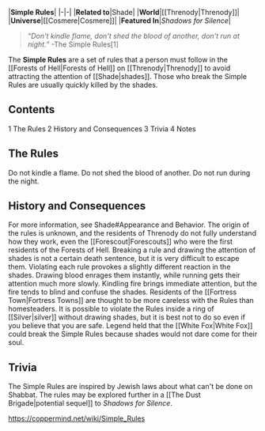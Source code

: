 |**Simple Rules**|
|-|-|
|**Related to**|Shade|
|**World**|[[Threnody\|Threnody]]|
|**Universe**|[[Cosmere\|Cosmere]]|
|**Featured In**|*Shadows for Silence*|

>“*Don't kindle flame, don't shed the blood of another, don't run at night.*”
\-The Simple Rules[1]


The **Simple Rules** are a set of rules that a person must follow in the [[Forests of Hell\|Forests of Hell]] on [[Threnody\|Threnody]] to avoid attracting the attention of [[Shade\|shades]]. Those who break the Simple Rules are usually quickly killed by the shades.

## Contents

1 The Rules
2 History and Consequences
3 Trivia
4 Notes


## The Rules
Do not kindle a flame.
Do not shed the blood of another.
Do not run during the night.
## History and Consequences
For more information, see Shade#Appearance and Behavior.
The origin of the rules is unknown, and the residents of Threnody do not fully understand how they work, even the [[Forescout\|Forescouts]] who were the first residents of the Forests of Hell. Breaking a rule and drawing the attention of shades is not a certain death sentence, but it is very difficult to escape them. Violating each rule provokes a slightly different reaction in the shades. Drawing blood enrages them instantly, while running gets their attention much more slowly. Kindling fire brings immediate attention, but the fire tends to blind and confuse the shades. Residents of the [[Fortress Town\|Fortress Towns]] are thought to be more careless with the Rules than homesteaders.
It is possible to violate the Rules inside a ring of [[Silver\|silver]] without drawing shades, but it is best not to do so even if you believe that you are safe. Legend held that the [[White Fox\|White Fox]] could break the Simple Rules because shades would not dare come for their soul.

## Trivia
The Simple Rules are inspired by Jewish laws about what can't be done on Shabbat.
The rules may be explored further in a [[The Dust Brigade\|potential sequel]] to *Shadows for Silence*.


https://coppermind.net/wiki/Simple_Rules